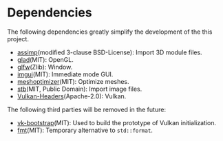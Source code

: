 # Dependencies

The following dependencies greatly simplify the development of the this project.
- [assimp](https://github.com/assimp/assimp)(modified 3-clause BSD-License): Import 3D module files.
- [glad](https://github.com/Dav1dde/glad)(MIT): OpenGL.
- [glfw](https://github.com/glfw/glfw)(Zlib): Window.
- [imgui](https://github.com/ocornut/imgui)(MIT): Immediate mode GUI.
- [meshoptimizer](https://github.com/zeux/meshoptimizer)(MIT): Optimize meshes.
- [stb](https://github.com/nothings/stb)(MIT, Public Domain): Import image files.
- [Vulkan-Headers](https://github.com/KhronosGroup/Vulkan-Headers)(Apache-2.0): Vulkan.

The following third parties will be removed in the future:
- [vk-bootstrap](https://github.com/charles-lunarg/vk-bootstrap)(MIT): Used to build the prototype of Vulkan initialization.
- [fmt](https://github.com/fmtlib/fmt)(MIT): Temporary alternative to `std::format`.
